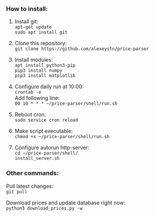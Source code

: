 ### How to install:

1. Install git: <br>
`apt-get update` <br>
`sudo apt install git`

2. Clone this repository: <br>
`git clone https://github.com/alexeystn/price-parser`

3. Install modules: <br>
`apt install python3-pip` <br>
`pip3 install numpy` <br>
`pip3 install matplotlib` <br>

4. Configure daily run at 10:00: <br>
`crontab -e` <br>
Add following line: <br>
`00 10 * * * ~/price-parser/shell/run.sh` <br>

5. Reboot cron: <br>
`sudo service cron reload`

6. Make script executable: <br>
`chmod +x ~/price-parser/shell/run.sh`

7. Configure autorun http-server: <br>
`cd ~/price-parser/shell/` <br>
`install_server.sh`

### Other commands:

Pull latest changes: <br>
`git pull`

Download prices and update database right now: <br>
`python3 download_prices.py -w`
